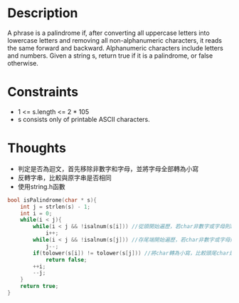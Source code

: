 # Description

A phrase is a palindrome if, after converting all uppercase letters into lowercase letters and removing all non-alphanumeric characters, it reads the same forward and backward. Alphanumeric characters include letters and numbers.
Given a string s, return true if it is a palindrome, or false otherwise.

# Constraints

- 1 <= s.length <= 2 * 105
- s consists only of printable ASCII characters.

# Thoughts

- 判定是否為迴文，首先移除非數字和字母，並將字母全部轉為小寫
- 反轉字串，比較與原字串是否相同
- 使用string.h函數

```c
bool isPalindrome(char * s){
	int j = strlen(s) - 1;
	int i = 0;
	while(i < j){
		while(i < j && !isalnum(s[i])) //從頭開始遍歷，若char非數字或字母則跳過
			i++;
		while(i < j && !isalnum(s[j])) //存尾端開始遍歷，若char非數字或字母則跳過
			j--;
		if(tolower(s[i]) != tolower(s[j])) //將char轉為小寫，比較頭尾char是否相同
			return false;
		++i;
		--j;
	}
	return true;
}
```